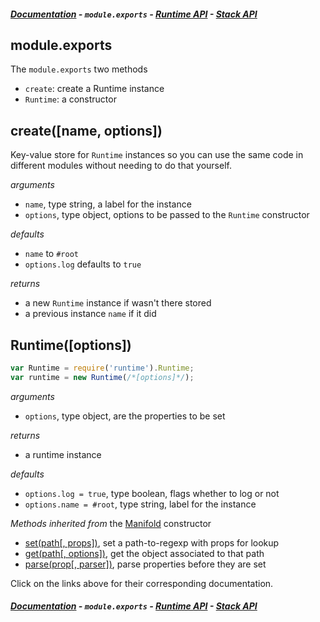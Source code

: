 ##### [Documentation][t-docs] - `module.exports` - [Runtime API][t-runtime-api] - [Stack API][t-stack-api]

## module.exports

The `module.exports` two methods

- `create`: create a Runtime instance
- `Runtime`: a constructor

## create([name, options])

Key-value store for `Runtime` instances so you can use the same code in different modules without needing to do that yourself.

_arguments_
- `name`, type string, a label for the instance
- `options`, type object, options to be passed to the `Runtime` constructor

_defaults_
 - `name` to `#root`
 - `options.log` defaults to `true`

_returns_
 - a new `Runtime` instance if wasn't there stored
 - a previous instance `name` if it did

## Runtime([options])

```js
var Runtime = require('runtime').Runtime;
var runtime = new Runtime(/*[options]*/);
```

_arguments_
 - `options`, type object, are the properties to be set

_returns_
- a runtime instance

_defaults_
- `options.log = true`, type boolean, flags whether to log or not
- `options.name = #root`, type string, label for the instance


_Methods inherited from_ the [Manifold][x-manifold] constructor
- [set(path[, props])][x-runtime-set], set a path-to-regexp with props for lookup
- [get(path[, options])][x-runtime-get], get the object associated to that path
- [parse(prop[, parser])][x-runtime-parse], parse properties before they are set

Click on the links above for their corresponding documentation.


##### [Documentation][t-docs] - `module.exports` - [Runtime API][t-runtime-api] - [Stack API][t-stack-api]

<!--
  x-: is for just a link
  t-: is for doc's toc
-->

[t-docs]: http://github.com/stringparser/runtime/tree/master/docs
[t-module]: http://github.com/stringparser/runtime/tree/master/docs/api/readme.md
[t-runtime-api]: http://github.com/stringparser/runtime/tree/master/docs/api/runtime.md
[t-stack-api]: http://github.com/stringparser/runtime/tree/master/docs/api/stack.md

[x-manifold]: http://github.com/stringparser/manifold
[x-runtime-set]: http://github.com/stringparser/manifold
[x-runtime-get]: http://github.com/stringparser/manifold#manifoldgetpath-options-mod
[x-runtime-parse]: http://github.com/stringparser/manifold#manifoldparseprop-parser
